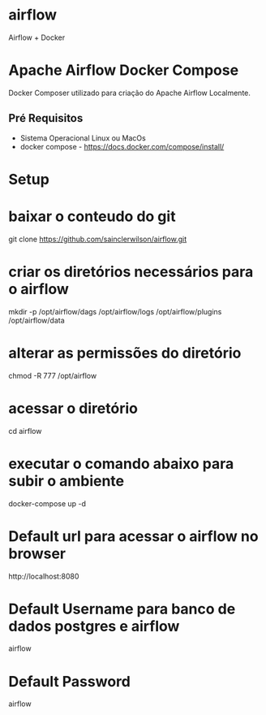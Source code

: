 # airflow
Airflow + Docker

# Apache Airflow Docker Compose
Docker Composer utilizado para criação do Apache Airflow Localmente.

## Pré Requisitos
- Sistema Operacional Linux ou MacOs
- docker compose    - https://docs.docker.com/compose/install/

# Setup
# baixar o conteudo do git
git clone https://github.com/sainclerwilson/airflow.git

# criar os diretórios necessários para o airflow
mkdir -p /opt/airflow/dags /opt/airflow/logs /opt/airflow/plugins /opt/airflow/data

# alterar as permissões do diretório
chmod -R 777 /opt/airflow

# acessar o diretório
cd airflow

# executar o comando abaixo para subir o ambiente
docker-compose up -d

# Default url para acessar o airflow no browser
http://localhost:8080

# Default Username para banco de dados postgres e airflow
airflow

# Default Password
airflow
